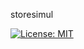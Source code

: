 storesimul

[![License: MIT](https://img.shields.io/github/license/mashape/apistatus.svg)](https://opensource.org/licenses/MIT)